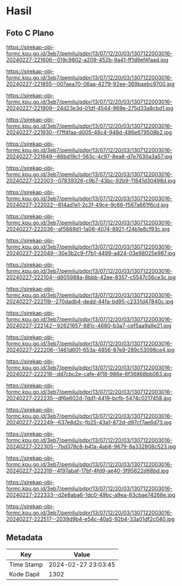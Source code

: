 # Hasil

## Foto C Plano

https://sirekap-obj-formc.kpu.go.id/3eb7/pemilu/pdpr/13/07/12/20/03/1307122003016-20240227-221606--019c9802-a209-452b-9a41-ff1d9ef4faad.jpg

https://sirekap-obj-formc.kpu.go.id/3eb7/pemilu/pdpr/13/07/12/20/03/1307122003016-20240227-221855--007aea70-06aa-4279-92ee-369baebc9700.jpg

https://sirekap-obj-formc.kpu.go.id/3eb7/pemilu/pdpr/13/07/12/20/03/1307122003016-20240227-221909--24d23e3d-01df-4544-969e-275d33a8cbd1.jpg

https://sirekap-obj-formc.kpu.go.id/3eb7/pemilu/pdpr/13/07/12/20/03/1307122003016-20240227-221930--f7ff4faa-d005-48c4-948d-486e679508b2.jpg

https://sirekap-obj-formc.kpu.go.id/3eb7/pemilu/pdpr/13/07/12/20/03/1307122003016-20240227-221949--66bd19c1-563c-4c97-8ea8-d7e7630a3a57.jpg

https://sirekap-obj-formc.kpu.go.id/3eb7/pemilu/pdpr/13/07/12/20/03/1307122003016-20240227-222003--07839326-c9b7-43bc-92b9-11841d30498d.jpg

https://sirekap-obj-formc.kpu.go.id/3eb7/pemilu/pdpr/13/07/12/20/03/1307122003016-20240227-222022--814ad1e1-2c2f-49ce-9c66-f567a661f6cd.jpg

https://sirekap-obj-formc.kpu.go.id/3eb7/pemilu/pdpr/13/07/12/20/03/1307122003016-20240227-222036--af5669d1-1a08-4074-8921-f24b1e8cf93c.jpg

https://sirekap-obj-formc.kpu.go.id/3eb7/pemilu/pdpr/13/07/12/20/03/1307122003016-20240227-222049--30e3b2c9-f7b1-4499-a424-03e98025e987.jpg

https://sirekap-obj-formc.kpu.go.id/3eb7/pemilu/pdpr/13/07/12/20/03/1307122003016-20240227-222104--d605988a-8bbb-42ee-8357-c5547c56ce3c.jpg

https://sirekap-obj-formc.kpu.go.id/3eb7/pemilu/pdpr/13/07/12/20/03/1307122003016-20240227-222119--270dadb4-dedd-44fa-bd95-c2331d47840c.jpg

https://sirekap-obj-formc.kpu.go.id/3eb7/pemilu/pdpr/13/07/12/20/03/1307122003016-20240227-222142--92621657-881c-4680-b3a7-cef5aa9a9e21.jpg

https://sirekap-obj-formc.kpu.go.id/3eb7/pemilu/pdpr/13/07/12/20/03/1307122003016-20240227-222206--1461d601-653a-4856-87e9-289c53098ce4.jpg

https://sirekap-obj-formc.kpu.go.id/3eb7/pemilu/pdpr/13/07/12/20/03/1307122003016-20240227-222218--dd7cbc2e-cafe-4f18-986e-6f36868bb063.jpg

https://sirekap-obj-formc.kpu.go.id/3eb7/pemilu/pdpr/13/07/12/20/03/1307122003016-20240227-222235--df6e602d-7dd1-4419-bcfb-5474c0217458.jpg

https://sirekap-obj-formc.kpu.go.id/3eb7/pemilu/pdpr/13/07/12/20/03/1307122003016-20240227-222249--637e8d2c-fb25-43a1-872d-d97cf7ae6d73.jpg

https://sirekap-obj-formc.kpu.go.id/3eb7/pemilu/pdpr/13/07/12/20/03/1307122003016-20240227-222305--7bd378c8-b41a-4ab8-9679-8a332808c523.jpg

https://sirekap-obj-formc.kpu.go.id/3eb7/pemilu/pdpr/13/07/12/20/03/1307122003016-20240227-222319--4f97abaf-17bf-4fd9-ae40-3f95622d68bd.jpg

https://sirekap-obj-formc.kpu.go.id/3eb7/pemilu/pdpr/13/07/12/20/03/1307122003016-20240227-222333--d2e8aba6-1dc0-49bc-a9ea-83cbae74268e.jpg

https://sirekap-obj-formc.kpu.go.id/3eb7/pemilu/pdpr/13/07/12/20/03/1307122003016-20240227-222517--2039d9b4-e54c-40a5-92b4-33a01df2c040.jpg


## Metadata

| Key        | Value               |
| ---------- | ------------------- |
| Time Stamp | 2024-02-27 23:03:45 |
| Kode Dapil | 1302                |



